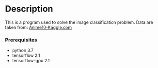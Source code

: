 # Description
This is a program used to solve the image classification problem.
Data are taken from: [Anime10-Kaggle.com](https://www.kaggle.com/alessiocorrado99/animals10)

### Prerequisites
- python 3.7
- tensorflow 2.1
- tensorflow-gpu 2.1
